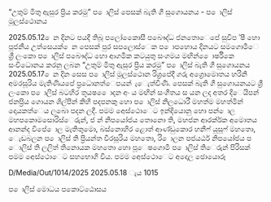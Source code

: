 “උතුම් මිතු ඇසුර ප්‍රිය කරමු” ප ොලිස් පෙසක් බැති ගී සුගොයනය - ප ොලිස් මූලස්ථොනය

2025.05.12 ෙන දිනට පයදී තිබූ පලෝකෙොසී පබෞද්ධ ජනතොෙපේ සුවිප ්ෂී හො පූජනීය උත්සෙයක් ෙන පෙසක් පුර සපලොස්ෙක ප ොපහොය දිනයට සමගොමීෙ ශ්‍රී ලංකො ප ොලිස් පබෞද්ධ හො ආගමික කටයුතු සංගමය මඟින් ෙොර්ෂිකෙ සංවිධොනය කරනු ලබන “උතුම් මිතු ඇසුර ප්‍රිය කරමු” ප ොලිස් බැති ගී සුගොයනය 2025.05.17 ෙන දින සෙස ප ොලිස් මූලස්ථොන රිශ්‍රපේදී ගරු අග්‍රොමොතය හරිනි අමරසූරිය මැතිණියපේ ප්‍රධොනත්ෙපයන් ැෙැත්විණි. පෙසක් බැති ගී සුගොයනයට ශ්‍රී ලංකො ප ොලිස් බටහිර තූයෂ ෙොදන අං ය මඟින් සංගීතය ස යන ලද අතර දිෙයිපන් ජනප්‍රිය ගොයන ශිල්පීන් කිහි පදපනකු හො ප ොලිස් නිලධොරී මහත්ම මහත්මීන් දොයකත්ෙය ලබො පදන ලදී. පමම අෙස්ථොෙට ඉන්දියොනු හො පන් ොල මහපකොමසොරිස්ෙරුන්, ජ න් නිපයෝජය තොනො ති, මහජන ආරක්ර්ක අමොතය ආනන්ද විපේ ොල මැතිතුමො, බස්නොහිර ළොත් ආණ්ඩුකොර හනීෆ් යූසූෆ් මහතො, ෙැඩබලන ප ොලිස් ති ප්‍රියන්ත වීරසූරිය මහතො, රි ොලන පජයර්ඨ නිපයෝජය ප ොලිස් ති ලලිත් තිනොයක මහතො හො පූෙෂගොමී ප ොලිස් තිෙරුන් පිරිසක් පමම අෙස්ථොෙට සහභොගි විය. පමම අෙස්ථොෙට අදොල ඡොයොරූ

D/Media/Out/1014/2025 2025.05.18 ැය 1015

ප ොලිස් මොධය පකොට්ඨොසය
